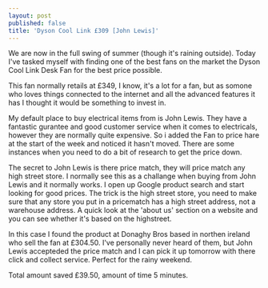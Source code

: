```yaml
---
layout: post
published: false
title: 'Dyson Cool Link £309 [John Lewis]'
---
```

We are now in the full swing of summer (though it's raining outside). Today I've tasked myself with finding one of the best fans on the market the Dyson Cool Link Desk Fan for the best price possible.

This fan normally retails at £349, I know, it's a lot for a fan, but as somone who loves things connected to the internet and all the advanced features it has I thought it would be something to invest in.

My default place to buy electrical items from is John Lewis. They have a fantastic gurantee and good customer service when it comes to electricals, however they are normally quite expensive. So i added the Fan to price hare at the start of the week and noticed it hasn't moved. There are some instances when you need to do a bit of research to get the price down.

The secret to John Lewis is there price match, they will price match any high street store. I normally see this as a challange when buying from John Lewis and it normally works. I open up Google product search and start looking for good prices. The trick is the high street store, you need to make sure that any store you put in a pricematch has a high street address, not a warehouse address. A quick look at the 'about us' section on a website and you can see whether it's based on the highstreet.

In this case I found the product at Donaghy Bros based in northen ireland who sell the fan at £304.50. I've personally never heard of them, but John Lewis accepteded the price match and I can pick it up tomorrow with there click and collect service. Perfect for the rainy weekend.

Total amount saved £39.50, amount of time 5 minutes.